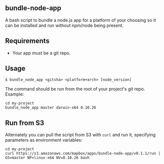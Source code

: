 bundle-node-app
---------------

A bash script to bundle a node.js app for a platform of your choosing
so it can be installed and run without npm/node being present.

## Requirements

- Your app must be a git repo.

## Usage

```
$ bundle_node_app <gitsha> <platform+arch> [node_version]
```

The command should be run from the root of your project's git repo. Example:

```
cd my-project
bundle_node_app master darwin-x64 0.10.26
```

## Run from S3

Alternately you can pull the script from S3 with `curl` and run it, specifying
parameters as environment variables:

```
cd my-project
curl https://s3.amazonaws.com/mapbox/apps/bundle-node-app/v0.1.1/run | GS=master NP=linux-x64 NV=0.10.26 bash
```


